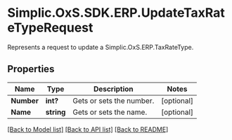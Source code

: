 # Simplic.OxS.SDK.ERP.UpdateTaxRateTypeRequest
Represents a request to update a Simplic.OxS.ERP.TaxRateType.

## Properties

Name | Type | Description | Notes
------------ | ------------- | ------------- | -------------
**Number** | **int?** | Gets or sets the number. | [optional] 
**Name** | **string** | Gets or sets the name. | [optional] 

[[Back to Model list]](../README.md#documentation-for-models) [[Back to API list]](../README.md#documentation-for-api-endpoints) [[Back to README]](../README.md)

